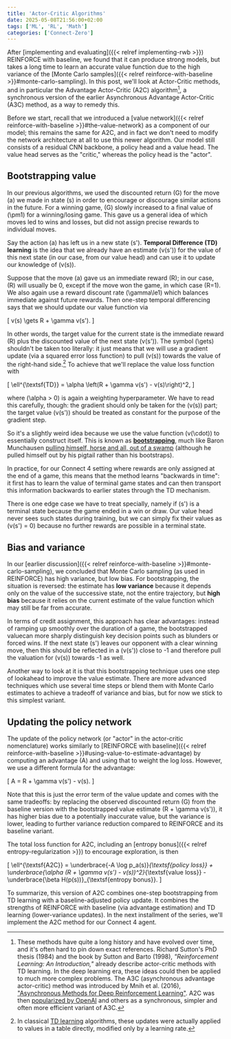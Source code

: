 ```yaml
---
title: 'Actor-Critic Algorithms'
date: 2025-05-08T21:56:00+02:00
tags: ['ML', 'RL', 'Math']
categories: ['Connect-Zero']
---
```


After [implementing and evaluating]({{< relref implementing-rwb >}}) REINFORCE with baseline,
we found that it can produce strong models, but takes a long time to learn an accurate
value function due to the high variance of the
[Monte Carlo samples]({{< relref reinforce-with-baseline >}}#monte-carlo-sampling).
In this post, we'll look at Actor-Critic methods, and in particular the
Advantage Actor-Critic (A2C) algorithm[^1],
a synchronous version of the earlier Asynchronous Advantage Actor-Critic (A3C) method,
as a way to remedy this.

[^1]: These methods have quite a long history and have evolved over time, and it's often hard to
pin down exact references.
Richard Sutton's PhD thesis (1984) and the book by
Sutton and Barto (1998), *"Reinforcement Learning: An Introduction,"* already describe
actor-critic methods with TD learning.
In the deep learning era, these ideas could then be applied to much more complex problems.
The A3C (asynchronous advantage actor-critic) method was introduced by
Mnih et al. (2016),
["Asynchronous Methods for Deep Reinforcement Learning"](https://proceedings.mlr.press/v48/mniha16.html).
A2C was then [popularized by OpenAI](https://openai.com/index/openai-baselines-acktr-a2c/) and others as a
synchronous, simpler and often more efficient variant of A3C.

Before we start, recall that we introduced a [value network]({{< relref reinforce-with-baseline >}}#the-value-network) as a component of our model; this remains the same for A2C, and in fact
we don't need to modify the network architecture at all to use this newer algorithm.
Our model still consists of a residual CNN backbone, a policy head and a value head.
The value head serves as the "critic," whereas the policy head is the "actor".

## Bootstrapping value

In our previous algorithms, we used the discounted return \(G\) for the move \(a\) we made in
state \(s\) in order to encourage or discourage similar actions in the future.
For a winning game, \(G\) slowly increased to a final value of \(\pm1\) for a winning/losing game.
This gave us a general idea of which moves led to wins and losses, but did not assign
precise rewards to individual moves.

Say the action \(a\) has left us in a new state \(s'\). **Temporal Difference (TD) learning**
is the idea that we already have an estimate \(v(s')\) for the value of this next state
(in our case, from our value head) and can use it to update our knowledge of \(v(s)\).

Suppose that the move \(a\) gave us an immediate reward \(R\); in our case, \(R\) will
usually be 0, except if the move won the game, in which case \(R=1\).
We also again use a reward discount rate \(\gamma\le1\) which balances immediate against
future rewards. Then one-step temporal differencing says that we should update
our value function via

\[
    v(s) \gets R + \gamma v(s').
\]

In other words, the target value for the current state is the immediate reward \(R\) plus the
discounted value of the next state \(v(s')\).
The symbol \(\gets\) shouldn't be taken too literally:
it just means that we will use a gradient update (via a squared error loss function) to pull
\(v(s)\) towards the value of the right-hand side.[^2]
To achieve that we'll replace the value loss function with

\[
    \ell^{\textsf{TD}} = \alpha \left(R + \gamma v(s') - v(s)\right)^2,
\]

where \(\alpha > 0\) is again a weighting hyperparameter. We have to read this carefully,
though: the gradient should only be taken for the \(v(s)\) part; the target value
\(v(s')\) should be treated as constant for the purpose of the gradient step.

[^2]: In classical [TD learning](https://en.wikipedia.org/wiki/Temporal_difference_learning)
algorithms, these updates were actually applied to values in a table directly,
modified only by a learning rate.

So it's a slightly weird idea because we use the value function \(v(\cdot)\) to essentially
construct itself.
This is known as **[bootstrapping](https://en.wikipedia.org/wiki/Bootstrapping_(statistics))**,
much like Baron Munchausen [pulling himself, horse and all, out of a swamp](https://en.wikipedia.org/wiki/Bootstrapping#/media/File:Zentralbibliothek_Solothurn_-_M%C3%BCnchhausen_zieht_sich_am_Zopf_aus_dem_Sumpf_-_a0400.tif)
(although he pulled himself out by his pigtail rather than his bootstraps).

In practice, for our Connect 4 setting where rewards are only assigned at the end of a game, this
means that the method learns "backwards in time": it first has to learn the value of
terminal game states and can then transport this information backwards to earlier states through
the TD mechanism.

There is one edge case we have to treat specially, namely if \(s'\) is a terminal state because
the game ended in a win or draw. Our value head never sees such states during training, but
we can simply fix their values as \(v(s') = 0\) because no further rewards are
possible in a terminal state.

## Bias and variance

In our [earlier discussion]({{< relref reinforce-with-baseline >}}#monte-carlo-sampling), we
concluded that Monte Carlo sampling (as used in REINFORCE) has high variance, but low bias.
For bootstrapping, the situation is reversed: the estimate has **low variance** because it
depends only on the value of the successive state, not the entire trajectory, but **high bias**
because it relies on the current estimate of the value function which may still be far from
accurate.

In terms of credit assignment, this approach has clear advantages: instead of ramping
up smoothly over the duration of a game, the bootstrapped valuecan more sharply distinguish key
decision points such as blunders or forced wins.
If the next state \(s'\) leaves our opponent with a clear winning
move, then this should be reflected in a \(v(s')\) close to -1 and therefore pull the valuation
for \(v(s)\) towards -1 as well.

Another way to look at it is that this bootstrapping technique uses one step of lookahead to
improve the value estimate. There are more advanced techniques which use several time steps
or blend them with Monte Carlo estimates to achieve a tradeoff of variance and bias,
but for now we stick to this simplest variant.

## Updating the policy network

The update of the policy network (or "actor" in the actor-critic nomenclature) works
similarly to [REINFORCE with baseline]({{< relref reinforce-with-baseline >}}#using-value-to-estimate-advantage) by computing an advantage \(A\) and using that to
weight the log loss. However, we use a different formula for the advantage:

\[
    A = R + \gamma v(s') - v(s).
\]

Note that this is just the error term of the value update and comes with the same
tradeoffs: by replacing the observed discounted return \(G\) from the baseline version
with the bootstrapped value estimate \(R + \gamma v(s')\),
it has higher bias due to a potentially inaccurate value, but the variance is lower,
leading to further variance reduction compared to REINFORCE and its baseline variant.

The total loss function for A2C, including an
[entropy bonus]({{< relref entropy-regularization >}}) to encourage exploration, is then

\[
    \ell^{\textsf{A2C}} = \underbrace{-A \log p_a(s)}_{\textsf{policy loss}}
    + \underbrace{\alpha (R + \gamma v(s') - v(s))^2}_{\textsf{value loss}}
    - \underbrace{\beta H(p(s))}_{\textsf{entropy bonus}}.
\]

To summarize, this version of A2C combines one-step bootstrapping from TD learning with a
baseline-adjusted policy update.
It combines the strengths of REINFORCE with baseline (via advantage estimation) and TD learning
(lower-variance updates).
In the next installment of the series, we'll implement the A2C method for our Connect 4 agent.
